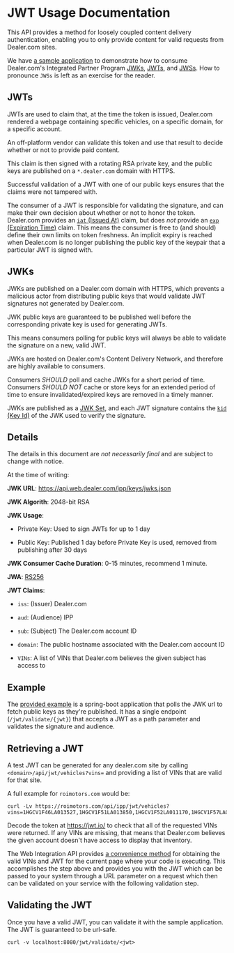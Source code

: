 # JWT Usage Documentation

This API provides a method for loosely coupled content delivery authentication, enabling you to only provide content for valid requests from Dealer.com sites.

We have <a href="downloads/ddc-ipp-auth-demo-master.zip">a sample application</a> to demonstrate how to consume Dealer.com's Integrated Partner Program [JWKs](https://tools.ietf.org/html/rfc7517), [JWTs](https://tools.ietf.org/html/rfc7519), and [JWSs](https://tools.ietf.org/html/rfc7515).  How to pronounce `JWSs` is left as an exercise for the reader.

## JWTs

JWTs are used to claim that, at the time the token is issued, Dealer.com rendered a webpage containing specific vehicles, on a specific domain, for a specific account.

An off-platform vendor can validate this token and use that result to decide whether or not to provide paid content.

This claim is then signed with a rotating RSA private key, and the public keys are published on a `*.dealer.com` domain with HTTPS.

Successful validation of a JWT with one of our public keys ensures that the claims were not tampered with.

The consumer of a JWT is responsible for validating the signature, and can make their own decision about whether or not to honor the token.  Dealer.com provides an [`iat` (Issued At)](https://tools.ietf.org/html/rfc7519#section-4.1.6) claim, but does _not_ provide an [`exp` (Expiration Time)](https://tools.ietf.org/html/rfc7519#section-4.1.4) claim.  This means the consumer is free to (and should) define their own limits on token freshness.  An implicit expiry is reached when Dealer.com is no longer publishing the public key of the keypair that a particular JWT is signed with.

## JWKs

JWKs are published on a Dealer.com domain with HTTPS, which prevents a malicious actor from distributing public keys that would validate JWT signatures not generated by Dealer.com.

JWK public keys are guaranteed to be published well before the corresponding private key is used for generating JWTs.

This means consumers polling for public keys will always be able to validate the signature on a new, valid JWT.

JWKs are hosted on Dealer.com's Content Delivery Network, and therefore are highly available to consumers.

Consumers _SHOULD_ poll and cache JWKs for a short period of time.
Consumers _SHOULD NOT_ cache or store keys for an extended period of time to ensure invalidated/expired keys are removed in a timely manner.

JWKs are published as a [JWK Set](https://tools.ietf.org/html/rfc7517#section-5), and each JWT signature contains the [`kid` (Key Id)](https://tools.ietf.org/html/rfc7515#section-4.1.4) of the JWK used to verify the signature.

## Details

The details in this document are _not necessarily final_ and are subject to change with notice.

At the time of writing:

**JWK URL**: https://api.web.dealer.com/ipp/keys/jwks.json

**JWK Algorith**: 2048-bit RSA

**JWK Usage**:

- Private Key: Used to sign JWTs for up to 1 day

- Public Key: Published 1 day before Private Key is used, removed from publishing after 30 days

**JWK Consumer Cache Duration**: 0-15 minutes, recommend 1 minute.

**JWA**: [RS256](https://tools.ietf.org/html/rfc7518#section-7.1.2)

**JWT Claims**:

- `iss`: (Issuer) Dealer.com

- `aud`: (Audience) IPP

- `sub`: (Subject) The Dealer.com account ID

- `domain`: The public hostname associated with the Dealer.com account ID

- `VINs`: A list of VINs that Dealer.com believes the given subject has access to

## Example

The <a href="downloads/ddc-ipp-auth-demo-master.zip">provided example</a> is a spring-boot application that polls the JWK url to fetch public keys as they're published.  It has a single endpoint (`/jwt/validate/{jwt}`) that accepts a JWT as a path parameter and validates the signature and audience.

## Retrieving a JWT

A test JWT can be generated for any dealer.com site by calling `<domain>/api/jwt/vehicles?vins=` and providing a list of VINs that are valid for that site.

A full example for `roimotors.com` would be:

```
curl -Lv https://roimotors.com/api/ipp/jwt/vehicles?vins=1HGCV1F46LA013527,1HGCV1F51LA013850,1HGCV1F52LA011170,1HGCV1F57LA003078
```

Decode the token at https://jwt.io/ to check that all of the requested VINs were returned.
If any VINs are missing, that means that Dealer.com believes the given account doesn't have access to display that inventory.

The Web Integration API provides <a href="#api-utils-getjwtforvehicles">a convenience method</a> for obtaining the valid VINs and JWT for the current page where your code is executing. This accomplishes the step above and provides you with the JWT which can be passed to your system through a URL parameter on a request which then can be validated on your service with the following validation step.

## Validating the JWT

Once you have a valid JWT, you can validate it with the sample application. The JWT is guaranteed to be url-safe.

```
curl -v localhost:8080/jwt/validate/<jwt>
```

